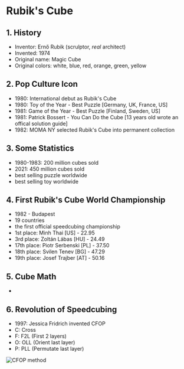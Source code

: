 <style>
.page-header {
  display: none;
}

.cube {
  position: absolute;
  left: 0;
  height: 246px;
  width: 100%;
  background-image: url("images/cube-tiles.png");
  background-repeat: repeat;
}
</style>
<div class="cube">
</div>


# Rubik's Cube

## 1. History
- Inventor: Ernő Rubik (scrulptor, *real* architect)
- Invented: 1974
- Original name: Magic Cube
- Original colors: white, blue, red, orange, green, yellow


## 2. Pop Culture Icon
- 1980: International debut as Rubik's Cube
- 1980: Toy of the Year - Best Puzzle [Germany, UK, France, US]
- 1981: Game of the Year - Best Puzzle [Finland, Sweden, US]
- 1981: Patrick Bossert - You Can Do the Cube [13 years old wrote an offical solution guide]
- 1982: MOMA NY selected Rubik's Cube into permanent collection

## 3. Some Statistics
- 1980-1983: 200 million cubes sold
- 2021: 450 million cubes sold
- best selling puzzle worldwide
- best selling toy worldwide

## 4. First Rubik's Cube World Championship
- 1982 - Budapest
- 19 countries
- the first official speedcubing championship
- 1st place: Minh Thai [US] - 22.95
- 3rd place: Zoltán Lábas [HU] - 24.49
- 17th place: Piotr Serbenski [PL] - 37.50
- 18th place: Svilen Tenev [BG] - 47.29
- 19th place: Josef Trajber [AT] - 50.16


## 5. Cube Math
-

## 6. Revolution of Speedcubing
- 1997: Jessica Fridrich invented CFOP
- C: Cross
- F: F2L (First 2 layers)
- O: OLL (Orient last layer)
- P: PLL (Permutate last layer)


![CFOP method](https://pbs.twimg.com/media/E6zVXUoVoAMHlSY.jpg)
